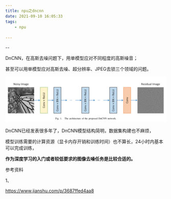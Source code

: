 ```yaml
---
title: npu之dncnn
date: 2021-09-10 16:05:33
tags:
	- npu

---
```


--

DnCNN，在高斯去噪问题下，用单模型应对不同程度的高斯噪音；

甚至可以用单模型应对高斯去噪、超分辨率、JPEG去锁三个领域的问题。

![img](../images/random_name/3940902-46ef1878c413143b.png)



DnCNN已经发表很多年了，DnCNN模型结构简明，数据集构建也不麻烦，

模型训练需要的计算资源（显卡内存开销和训练时间）也不算长，24小时内基本可以完成训练，

**作为深度学习的入门或者较低要求的图像去噪任务是比较合适的。**





参考资料

1、

https://www.jianshu.com/p/3687ffed4aa8